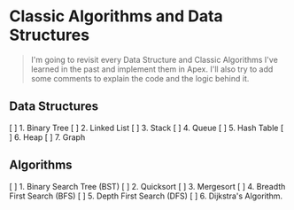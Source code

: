 # Classic Algorithms and Data Structures
> I'm going to revisit every Data Structure and Classic Algorithms I've learned in the past and implement them in Apex. I'll also try to add some comments to explain the code and the logic behind it.

## Data Structures
[ ] 1. Binary Tree
[ ] 2. Linked List
[ ] 3. Stack
[ ] 4. Queue
[ ] 5. Hash Table
[ ] 6. Heap
[ ] 7. Graph

## Algorithms
[ ] 1. Binary Search Tree (BST)
[ ] 2. Quicksort
[ ] 3. Mergesort
[ ] 4. Breadth First Search (BFS)
[ ] 5. Depth First Search (DFS)
[ ] 6. Dijkstra's Algorithm.